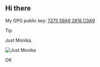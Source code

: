 ## Hi there

My GPG public key: [7275 59A9 2816 C0A9](https://github.com/09fl.gpg)

> [!TIP]
> Just Monika.
> 
> ![Just Monika](/profile/Monika_CoverArt_4K.png)
>
> OK
